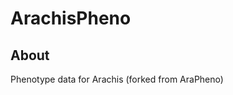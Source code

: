 <!--  Original in README
# AraPheno  
AraPheno python code based on Django 1.9.6.   
-->  
# ArachisPheno
## About

Phenotype data for Arachis (forked from AraPheno)



